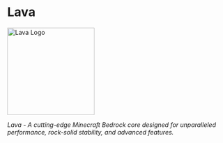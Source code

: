 # Lava
<img src="https://static.wikia.nocookie.net/minecraft_ru_gamepedia/images/7/70/%D0%9B%D0%B0%D0%B2%D0%B0_JE14.png/revision/latest?cb=20200524133520" alt="Lava Logo" width="200"/>

*Lava - A cutting-edge Minecraft Bedrock core designed for unparalleled performance, rock-solid stability, and advanced features.*
